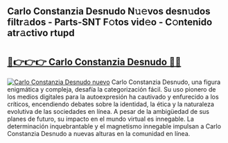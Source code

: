 ## Carlo Constanzia Desnudo N𝚞𝚎vos desn𝚞dos filtr𝚊dos - Parts-SNT F𝚘tos vid𝚎o - C𝚘ntenido atr𝚊ctivo rtupd

# <h2><a href="http://mbag5g.tromn.icu/?c=Carlo+Constanzia+Desnudo">🔗👉👉👉 Carlo Constanzia Desnudo 🔗🔗</a></h2>

[![Carlo Constanzia Desnudo nuevo](https://i.imgur.com/pEAQMta.gif)](http://mbag5g.tromn.icu/?c=Carlo+Constanzia+Desnudo)
Carlo Constanzia Desnudo, una figura enigmática y compleja, desafía la categorización fácil. Su uso pionero de los medios digitales para la autoexpresión ha cautivado y enfurecido a los críticos, encendiendo debates sobre la identidad, la ética y la naturaleza evolutiva de las sociedades en línea. A pesar de la ambigüedad de sus planes de futuro, su impacto en el mundo virtual es innegable. La determinación inquebrantable y el magnetismo innegable impulsan a Carlo Constanzia Desnudo a nuevas alturas en la comunidad en línea.
